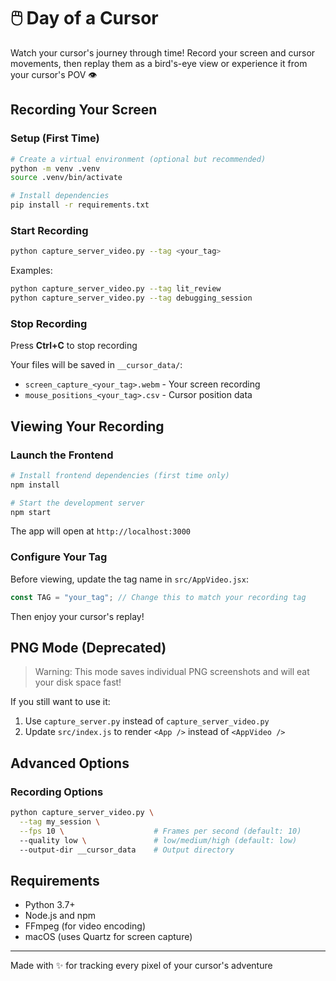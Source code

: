 # 🖱️ Day of a Cursor

Watch your cursor's journey through time! Record your screen and cursor movements, then replay them as a bird's-eye view or experience it from your cursor's POV 👁️

## Recording Your Screen

### Setup (First Time)

```bash
# Create a virtual environment (optional but recommended)
python -m venv .venv
source .venv/bin/activate

# Install dependencies
pip install -r requirements.txt
```

### Start Recording

```bash
python capture_server_video.py --tag <your_tag>
```

Examples:

```bash
python capture_server_video.py --tag lit_review
python capture_server_video.py --tag debugging_session
```

### Stop Recording

Press **Ctrl+C** to stop recording

Your files will be saved in `__cursor_data/`:

- `screen_capture_<your_tag>.webm` - Your screen recording
- `mouse_positions_<your_tag>.csv` - Cursor position data

## Viewing Your Recording

### Launch the Frontend

```bash
# Install frontend dependencies (first time only)
npm install

# Start the development server
npm start
```

The app will open at `http://localhost:3000`

### Configure Your Tag

Before viewing, update the tag name in `src/AppVideo.jsx`:

```javascript
const TAG = "your_tag"; // Change this to match your recording tag
```

Then enjoy your cursor's replay!

## PNG Mode (Deprecated)

> Warning: This mode saves individual PNG screenshots and will eat your disk space fast!

If you still want to use it:

1. Use `capture_server.py` instead of `capture_server_video.py`
2. Update `src/index.js` to render `<App />` instead of `<AppVideo />`

## Advanced Options

### Recording Options

```bash
python capture_server_video.py \
  --tag my_session \
  --fps 10 \                    # Frames per second (default: 10)
  --quality low \               # low/medium/high (default: low)
  --output-dir __cursor_data    # Output directory
```

## Requirements

- Python 3.7+
- Node.js and npm
- FFmpeg (for video encoding)
- macOS (uses Quartz for screen capture)

---

Made with ✨ for tracking every pixel of your cursor's adventure
